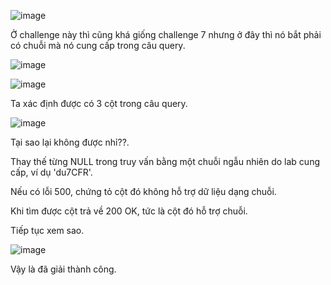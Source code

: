 ![image](https://github.com/user-attachments/assets/e5a0a786-4936-4309-a9c3-dfc6e91f2b5d)

Ở challenge này thì cũng khá giống challenge 7 nhưng ở đây thì nó bắt phải có chuỗi mà nó cung cấp trong câu query.

![image](https://github.com/user-attachments/assets/7bc79179-ec11-4f98-8198-306096ec2ab5)

![image](https://github.com/user-attachments/assets/6a7e9ca7-90ca-4d49-847b-694f751e2e26)

Ta xác định được có 3 cột trong câu query.

![image](https://github.com/user-attachments/assets/60a9d052-3c88-4a2c-9b5b-67cbab88bba7)

Tại sao lại không được nhỉ??. 

Thay thế từng NULL trong truy vấn bằng một chuỗi ngẫu nhiên do lab cung cấp, ví dụ 'du7CFR'.

Nếu có lỗi 500, chứng tỏ cột đó không hỗ trợ dữ liệu dạng chuỗi.

Khi tìm được cột trả về 200 OK, tức là cột đó hỗ trợ chuỗi.

Tiếp tục xem sao.

![image](https://github.com/user-attachments/assets/3a71dcc5-ba69-4f20-b48b-fd3e39c9f383)

Vậy là đã giải thành công.
